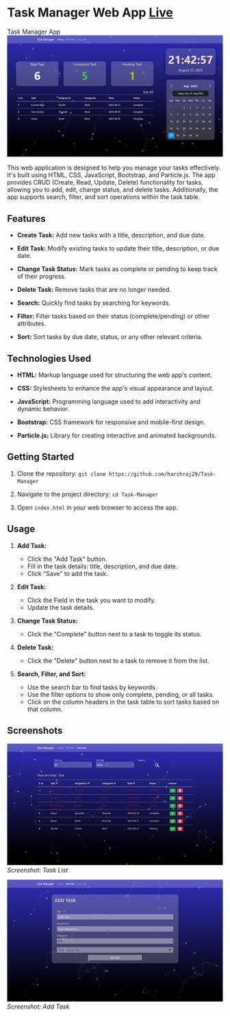 # Task Manager Web App <a href="https://harshraj29.github.io/Task-Manager/">Live</a>

Task Manager App
<img src="https://raw.githubusercontent.com/harshraj29/Task-Manager/main/Assets/Images/Home.png?token=GHSAT0AAAAAACEBBQNCBWIL3GXN2LFLRLMKZHMIQEA"></img>

This web application is designed to help you manage your tasks effectively. It's built using HTML, CSS, JavaScript, Bootstrap, and Particle.js. The app provides CRUD (Create, Read, Update, Delete) functionality for tasks, allowing you to add, edit, change status, and delete tasks. Additionally, the app supports search, filter, and sort operations within the task table.

## Features

- **Create Task:** Add new tasks with a title, description, and due date.

- **Edit Task:** Modify existing tasks to update their title, description, or due date.

- **Change Task Status:** Mark tasks as complete or pending to keep track of their progress.

- **Delete Task:** Remove tasks that are no longer needed.

- **Search:** Quickly find tasks by searching for keywords.

- **Filter:** Filter tasks based on their status (complete/pending) or other attributes.

- **Sort:** Sort tasks by due date, status, or any other relevant criteria.

## Technologies Used

- **HTML:** Markup language used for structuring the web app's content.

- **CSS:** Stylesheets to enhance the app's visual appearance and layout.

- **JavaScript:** Programming language used to add interactivity and dynamic behavior.

- **Bootstrap:** CSS framework for responsive and mobile-first design.

- **Particle.js:** Library for creating interactive and animated backgrounds.

## Getting Started

1. Clone the repository: `git clone https://github.com/harshraj29/Task-Manager`
2. Navigate to the project directory: `cd Task-Manager`

3. Open `index.html` in your web browser to access the app.

## Usage

1. **Add Task:**
   - Click the "Add Task" button.
   - Fill in the task details: title, description, and due date.
   - Click "Save" to add the task.

2. **Edit Task:**
   - Click the  Field in the task you want to modify.
   - Update the task details.

3. **Change Task Status:**
   - Click the "Complete" button next to a task to toggle its status.

4. **Delete Task:**
   - Click the "Delete" button next to a task to remove it from the list.

5. **Search, Filter, and Sort:**
   - Use the search bar to find tasks by keywords.
   - Use the filter options to show only complete, pending, or all tasks.
   - Click on the column headers in the task table to sort tasks based on that column.

## Screenshots

<img src="https://github.com/harshraj29/Task-Manager/blob/main/Assets/Images/view-task.png?raw=true"></img>
*Screenshot: Task List*

<img src="https://github.com/harshraj29/Task-Manager/blob/main/Assets/Images/add-task.png?raw=true"></img>
*Screenshot: Add Task*

